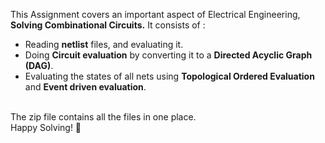 This Assignment covers an important aspect of Electrical Engineering, **Solving Combinational Circuits.**
It consists of :
- Reading **netlist** files, and evaluating it.
- Doing **Circuit evaluation** by converting it to a **Directed Acyclic Graph (DAG)**.
- Evaluating the states of all nets using **Topological Ordered Evaluation** and **Event driven evaluation**.

<br>
The zip file contains all the files in one place. <br>
Happy Solving! 🙂
